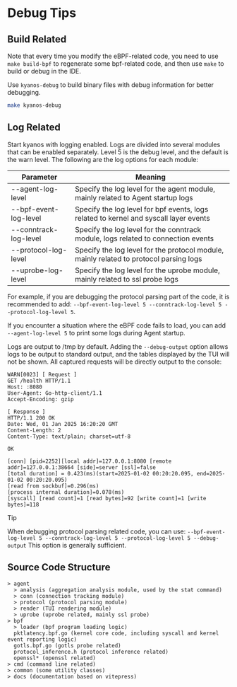 # Debug Tips

## Build Related

Note that every time you modify the eBPF-related code, you need to use
`make build-bpf` to regenerate some bpf-related code, and then use `make` to
build or debug in the IDE.

Use `kyanos-debug` to build binary files with debug information for better
debugging.

```sh
make kyanos-debug
```

## Log Related

Start kyanos with logging enabled. Logs are divided into several modules that
can be enabled separately. Level 5 is the debug level, and the default is the
warn level. The following are the log options for each module:

| Parameter             | Meaning                                                                                |
| --------------------- | -------------------------------------------------------------------------------------- |
| --agent-log-level     | Specify the log level for the agent module, mainly related to Agent startup logs       |
| --bpf-event-log-level | Specify the log level for bpf events, logs related to kernel and syscall layer events  |
| --conntrack-log-level | Specify the log level for the conntrack module, logs related to connection events      |
| --protocol-log-level  | Specify the log level for the protocol module, mainly related to protocol parsing logs |
| --uprobe-log-level    | Specify the log level for the uprobe module, mainly related to ssl probe logs          |

For example, if you are debugging the protocol parsing part of the code, it is
recommended to add:
`--bpf-event-log-level 5 --conntrack-log-level 5 --protocol-log-level 5`.

If you encounter a situation where the eBPF code fails to load, you can add
`--agent-log-level 5` to print some logs during Agent startup.

Logs are output to /tmp by default. Adding the `--debug-output` option allows
logs to be output to standard output, and the tables displayed by the TUI will
not be shown. All captured requests will be directly output to the console:

```
WARN[0023] [ Request ]
GET /health HTTP/1.1
Host: :8080
User-Agent: Go-http-client/1.1
Accept-Encoding: gzip

[ Response ]
HTTP/1.1 200 OK
Date: Wed, 01 Jan 2025 16:20:20 GMT
Content-Length: 2
Content-Type: text/plain; charset=utf-8

OK

[conn] [pid=2252][local addr]=127.0.0.1:8080 [remote addr]=127.0.0.1:38664 [side]=server [ssl]=false
[total duration] = 0.423(ms)(start=2025-01-02 00:20:20.095, end=2025-01-02 00:20:20.095)
[read from sockbuf]=0.296(ms)
[process internal duration]=0.078(ms)
[syscall] [read count]=1 [read bytes]=92 [write count]=1 [write bytes]=118
```

> [!TIP]
>
> When debugging protocol parsing related code, you can use:
> `--bpf-event-log-level 5 --conntrack-log-level 5 --protocol-log-level 5 --debug-output`
> This option is generally sufficient.

## Source Code Structure

```
> agent
  > analysis (aggregation analysis module, used by the stat command)
  > conn (connection tracking module)
  > protocol (protocol parsing module)
  > render (TUI rendering module)
  > uprobe (uprobe related, mainly ssl probe)
> bpf
  > loader (bpf program loading logic)
  pktlatency.bpf.go (kernel core code, including syscall and kernel event reporting logic)
  gotls.bpf.go (gotls probe related)
  protocol_inference.h (protocol inference related)
  openssl* (openssl related)
> cmd (command line related)
> common (some utility classes)
> docs (documentation based on vitepress)
```
